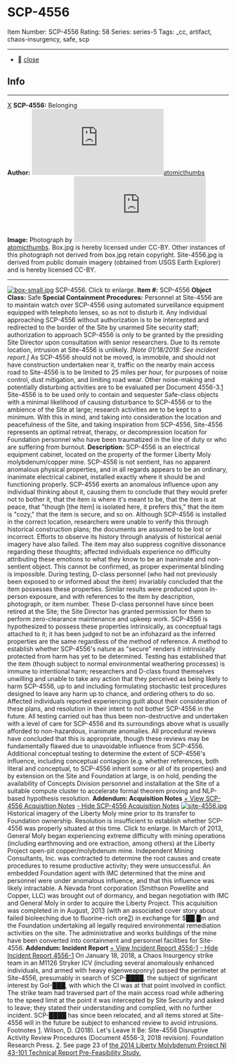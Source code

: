 # SCP-4556
Item Number: SCP-4556
Rating: 58
Series: series-5
Tags: _cc, artifact, chaos-insurgency, safe, scp

---

  * [](javascript:;)
[close](javascript:;)
## Info
* * *
[X](javascript:;)
**SCP-4556:** Belonging  
**Author:** [![atomicthumbs](https://www.wikidot.com/avatar.php?userid=303535&amp;size=small&amp;timestamp=1708065016)](http://www.wikidot.com/user:info/atomicthumbs)[atomicthumbs](http://www.wikidot.com/user:info/atomicthumbs)  
**Image:** Photograph by [![atomicthumbs](https://www.wikidot.com/avatar.php?userid=303535&amp;size=small&amp;timestamp=1708065016)](http://www.wikidot.com/user:info/atomicthumbs)[atomicthumbs](http://www.wikidot.com/user:info/atomicthumbs). Box.jpg is hereby licensed under CC-BY. Other instances of this photograph not derived from box.jpg retain copyright. Site-4556.jpg is derived from public domain imagery (obtained from USGS Earth Explorer) and is hereby licensed CC-BY.
* * *

[![box-small.jpg](https://scp-wiki.wdfiles.com/local--files/scp-4556/box-small.jpg)](https://scp-wiki.wdfiles.com/local--files/scp-4556/box.jpg)
SCP-4556. Click to enlarge.
**Item #:** SCP-4556
**Object Class:** Safe
**Special Containment Procedures:** Personnel at Site-4556 are to maintain watch over SCP-4556 using automated surveillance equipment equipped with telephoto lenses, so as not to disturb it. Any individual approaching SCP-4556 without authorization is to be intercepted and redirected to the border of the Site by unarmed Site security staff; authorization to approach SCP-4556 is only to be granted by the presiding Site Director upon consultation with senior researchers. Due to its remote location, intrusion at Site-4556 is unlikely. _[Note 01/18/2018: See incident report.]_
As SCP-4556 should not be moved, is immobile, and should not have construction undertaken near it, traffic on the nearby main access road to Site-4556 is to be limited to 25 miles per hour, for purposes of noise control, dust mitigation, and limiting road wear. Other noise-making and potentially disturbing activities are to be evaluated per Document 4556-3.[1](javascript:;)
Site-4556 is to be used only to contain and sequester Safe-class objects with a minimal likelihood of causing disturbance to SCP-4556 or to the ambience of the Site at large; research activities are to be kept to a minimum. With this in mind, and taking into consideration the location and peacefulness of the Site, and taking inspiration from SCP-4556, Site-4556 represents an optimal retreat, therapy, or decompression location for Foundation personnel who have been traumatized in the line of duty or who are suffering from burnout.
**Description:** SCP-4556 is an electrical equipment cabinet, located on the property of the former Liberty Moly molybdenum/copper mine. SCP-4556 is not sentient, has no apparent anomalous physical properties, and in all regards appears to be an ordinary, inanimate electrical cabinet, installed exactly where it should be and functioning properly.
SCP-4556 exerts an anomalous influence upon any individual thinking about it, causing them to conclude that they would prefer not to bother it, that the item is where it's meant to be, that the item is at peace, that "though [the item] is isolated here, it prefers this," that the item is "cozy," that the item is secure, and so on.
Although SCP-4556 is installed in the correct location, researchers were unable to verify this through historical construction plans; the documents are assumed to be lost or incorrect. Efforts to observe its history through analysis of historical aerial imagery have also failed.
The item may also suppress cognitive dissonance regarding these thoughts; affected individuals experience no difficulty attributing these emotions to what they know to be an inanimate and non-sentient object. This cannot be confirmed, as proper experimental blinding is impossible.
During testing, D-class personnel (who had not previously been exposed to or informed about the item) invariably concluded that the item possesses these properties. Similar results were produced upon in-person exposure, and with references to the item by description, photograph, or item number. These D-class personnel have since been retired at the Site; the Site Director has granted permission for them to perform zero-clearance maintenance and upkeep work.
SCP-4556 is hypothesized to possess these properties intrinsically, as conceptual tags attached to it; it has been judged to not be an infohazard as the inferred properties are the same regardless of the method of reference. A method to establish whether SCP-4556's nature as "secure" renders it intrinsically protected from harm has yet to be determined.
Testing has established that the item (though subject to normal environmental weathering processes) is immune to intentional harm; researchers and D-class found themselves unwilling and unable to take any action that they perceived as being likely to harm SCP-4556, up to and including formulating stochastic test procedures designed to leave any harm up to chance, and ordering others to do so. Affected individuals reported experiencing guilt about their consideration of these plans, and resolution in their intent to not bother SCP-4556 in the future. All testing carried out has thus been non-destructive and undertaken with a level of care for SCP-4556 and its surroundings above what is usually afforded to non-hazardous, inanimate anomalies. All procedural reviews have concluded that this is appropriate, though these reviews may be fundamentally flawed due to unavoidable influence from SCP-4556.
Additional conceptual testing to determine the extent of SCP-4556's influence, including conceptual contagion (e.g. whether references, both literal and conceptual, to SCP-4556 inherit some or all of its properties) and by extension on the Site and Foundation at large, is on hold, pending the availability of Concepts Division personnel and installation at the Site of a suitable compute cluster to accelerate formal theorem proving and NLP-based hypothesis resolution.
**Addendum: Acquisition Notes**
[\+ View SCP-4556 Acquisition Notes](javascript:;)
[\- Hide SCP-4556 Acquisition Notes](javascript:;)
[![site-4556.jpg](https://scp-wiki.wdfiles.com/local--files/scp-4556/site-4556.jpg)](https://scp-wiki.wdfiles.com/local--files/scp-4556/site-4556.jpg)
Historical imagery of the Liberty Moly mine prior to its transfer to Foundation ownership. Resolution is insufficient to establish whether SCP-4556 was properly situated at this time. Click to enlarge.
In March of 2013, General Moly began experiencing extreme difficulty with mining operations (including earthmoving and ore extraction, among others) at the Liberty Project open-pit copper/molybdenum mine. Independent Mining Consultants, Inc. was contracted to determine the root causes and create procedures to resume productive activity; they were unsuccessful.
An embedded Foundation agent with IMC determined that the mine and personnel were under anomalous influence, and that this influence was likely intractable. A Nevada front corporation (Smithson Powellite and Copper, LLC) was brought out of dormancy, and began negotiation with IMC and General Moly in order to acquire the Liberty Project.
This acquisition was completed in in August, 2013 (with an associated cover story about failed bioleeching due to fluorine-rich ore[2](javascript:;)) in exchange for $██.█m and the Foundation undertaking all legally required environmental remediation activities on the site. The administrative and works buildings of the mine have been converted into containment and personnel facilities for Site-4556.
**Addendum: Incident Report**
[\+ View Incident Report 4556-1](javascript:;)
[\- Hide Incident Report 4556-1](javascript:;)
On January 18, 2018, a Chaos Insurgency strike team in an M1126 Stryker ICV (including several anomalously enhanced individuals, and armed with heavy eigenweaponry) passed the perimeter at Site-4556, presumably in search of SCP-████, the subject of signficant interest by GoI-███, with which the CI was at that point involved in conflict.
The strike team had traversed part of the main access road while adhering to the speed limit at the point it was intercepted by Site Security and asked to leave; they stated their understanding and complied, with no further incident. SCP-████ has since been relocated, and all items stored at Site-4556 will in the future be subject to enhanced review to avoid intrusions.
Footnotes
[1](javascript:;). Wilson, D. (2018). Let's Leave It Be: Site-4556 Disruptive Activity Review Procedures (Document 4556-3, 2018 revision). Foundation Research Press.
[2](javascript:;). See page 23 of [the 2014 Liberty Molybdenum Project NI 43-101 Technical Report Pre-Feasibility Study.](https://web.archive.org/web/20190407220308/https://www.generalmoly.com/wp-content/uploads/2018/04/07-2014-Liberty_43-101_Pre-Feas_7-30-14.pdf)